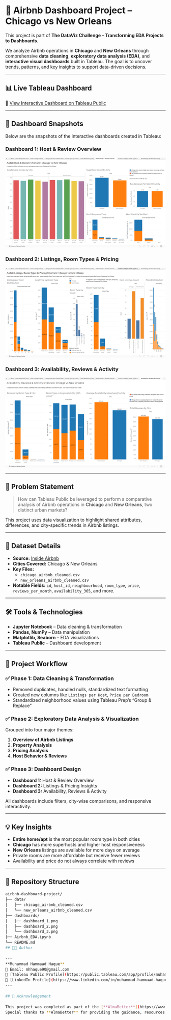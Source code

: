 # 🏨 Airbnb Dashboard Project – Chicago vs New Orleans

This project is part of **The DataViz Challenge – Transforming EDA Projects to Dashboards**.

We analyze Airbnb operations in **Chicago** and **New Orleans** through comprehensive **data cleaning**, **exploratory data analysis (EDA)**, and **interactive visual dashboards** built in Tableau. The goal is to uncover trends, patterns, and key insights to support data-driven decisions.

---

## 📊 Live Tableau Dashboard

🔗 [View Interactive Dashboard on Tableau Public](https://public.tableau.com/views/Airbnb_Project_17538033691730/AirbnbHostReviewOverviewChicagovsNewOrleans?:language=en-US&:sid=&:redirect=auth&:display_count=n&:origin=viz_share_link)

---

## 📸 Dashboard Snapshots

Below are the snapshots of the interactive dashboards created in Tableau:

### Dashboard 1: Host & Review Overview
![Dashboard 1](Dashboard/dashboard_1.png)

### Dashboard 2: Listings, Room Types & Pricing
![Dashboard 2](Dashboard/dashboard_2.png)

### Dashboard 3: Availability, Reviews & Activity
![Dashboard 3](Dashboard/dashboard_3.png)

---


## 📌 Problem Statement

> How can Tableau Public be leveraged to perform a comparative analysis of Airbnb operations in **Chicago** and **New Orleans**, two distinct urban markets?

This project uses data visualization to highlight shared attributes, differences, and city-specific trends in Airbnb listings.

---

## 🧾 Dataset Details

- **Source:** [Inside Airbnb](http://insideairbnb.com/get-the-data/)
- **Cities Covered:** Chicago & New Orleans
- **Key Files:**
  - `chicago_airbnb_cleaned.csv`
  - `new_orleans_airbnb_cleaned.csv`
- **Notable Fields:** `id`, `host_id`, `neighbourhood`, `room_type`, `price`, `reviews_per_month`, `availability_365`, and more.

---

## 🛠️ Tools & Technologies

- **Jupyter Notebook** – Data cleaning & transformation  
- **Pandas, NumPy** – Data manipulation  
- **Matplotlib, Seaborn** – EDA visualizations  
- **Tableau Public** – Dashboard development

---

## 🚀 Project Workflow

### ✅ Phase 1: Data Cleaning & Transformation
- Removed duplicates, handled nulls, standardized text formatting
- Created new columns like `Listings per Host`, `Price per Bedroom`
- Standardized neighborhood values using Tableau Prep’s “Group & Replace”

### ✅ Phase 2: Exploratory Data Analysis & Visualization
Grouped into four major themes:
1. **Overview of Airbnb Listings**
2. **Property Analysis**
3. **Pricing Analysis**
4. **Host Behavior & Reviews**

### ✅ Phase 3: Dashboard Design
- **Dashboard 1:** Host & Review Overview  
- **Dashboard 2:** Listings & Pricing Insights  
- **Dashboard 3:** Availability, Reviews & Activity

All dashboards include filters, city-wise comparisons, and responsive interactivity.

---

## 💡 Key Insights

- **Entire home/apt** is the most popular room type in both cities  
- **Chicago** has more superhosts and higher host responsiveness  
- **New Orleans** listings are available for more days on average  
- Private rooms are more affordable but receive fewer reviews  
- Availability and price do not always correlate with reviews

---

## 📁 Repository Structure

```bash
airbnb-dashboard-project/
├── data/
│   ├── chicago_airbnb_cleaned.csv
│   └── new_orleans_airbnb_cleaned.csv
├── dashboards/
│   ├── dashboard_1.png
│   ├── dashboard_2.png
│   └── dashboard_3.png
├── Airbnb_EDA.ipynb
└── README.md
## 👨‍💻 Author

---
**Muhammad Hammaad Haque**  
📧 Email: mhhaque90@gmail.com  
🔗 [Tableau Public Profile](https://public.tableau.com/app/profile/muhammad.hammaad.haque)  
🔗 [LinkedIn Profile](https://www.linkedin.com/in/muhammad-hammaad-haque/)  
---

## 🙏 Acknowledgement

This project was completed as part of the [**AlmaBetter**](https://www.almabetter.com/) Full Stack Data Science Program under the **EDA to Dashboard Capstone Challenge**.  
Special thanks to **AlmaBetter** for providing the guidance, resources, and community support that helped shape this project into a practical and insightful data visualization case study.
